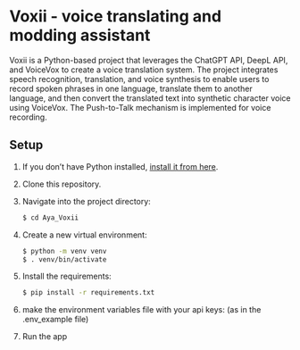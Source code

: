 # Voxii - voice translating and modding assistant

Voxii is a Python-based project that leverages the ChatGPT API, DeepL API, and VoiceVox to create a voice translation system. The project integrates speech recognition, translation, and voice synthesis to enable users to record spoken phrases in one language, translate them to another language, and then convert the translated text into synthetic character voice using VoiceVox. The Push-to-Talk mechanism is implemented for voice recording.

## Setup

1. If you don’t have Python installed, [install it from here](https://www.python.org/downloads/).

2. Clone this repository.

3. Navigate into the project directory:

   ```bash
   $ cd Aya_Voxii
   ```

4. Create a new virtual environment:

   ```bash
   $ python -m venv venv
   $ . venv/bin/activate
   ```

5. Install the requirements:

   ```bash
   $ pip install -r requirements.txt
   ```

6. make the environment variables file with your api keys:
   (as in the .env_example file)


7. Run the app


